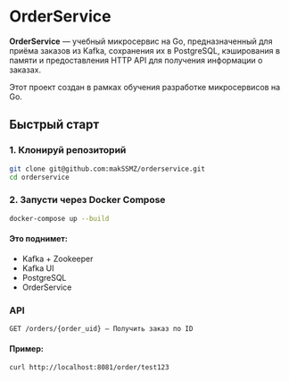 # OrderService
**OrderService** — учебный микросервис на Go, предназначенный для приёма заказов из Kafka, сохранения их в PostgreSQL, кэширования в памяти и предоставления HTTP API для получения информации о заказах.

Этот проект создан в рамках обучения разработке микросервисов на Go.

## Быстрый старт
### 1. Клонируй репозиторий
```bash
git clone git@github.com:makSSMZ/orderservice.git
cd orderservice
```

### 2. Запусти через Docker Compose
```bash
docker-compose up --build
```
#### Это поднимет:
- Kafka + Zookeeper
- Kafka UI 
- PostgreSQL
- OrderService

### API
```
GET /orders/{order_uid} — Получить заказ по ID
```

#### Пример:
```bash
curl http://localhost:8081/order/test123
```
